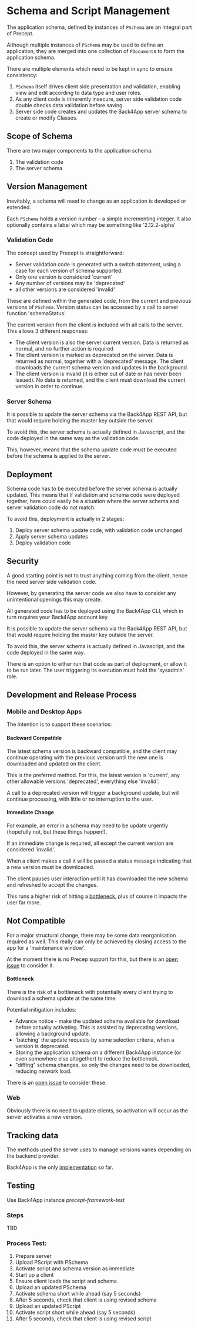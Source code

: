 # Schema and Script Management

The application schema, defined by instances of `PSchema` are an integral part of Precept.  

Although multiple instances of `PSchema` may be used to define an application, they are merged into one collection of `PDocument`s to form the application schema. 

There are multiple elements which need to be kept in sync to ensure consistency:

1. `PSchema` itself drives client side presentation and validation, enabling view and edit according to data type and user roles.    
1. As any client code is inherently insecure, server side validation code double checks data validation before saving.
1. Server side code creates and updates the Back4App server schema to create or modify Classes.

## Scope of Schema

There are two major components to the application schema:

1. The validation code
1. The server schema 

## Version Management

Inevitably, a schema will need to change as an application is developed or extended.  

Each `PSchema` holds a version number - a simple incrementing integer.  It also optionally contains a label which may be something like '2.12.2-alpha'

### Validation Code

The concept used by Precept is straightforward:

- Server validation code is generated with a switch statement, using a case for each version of schema supported.
- Only one version is considered 'current'
- Any number of versions may be 'deprecated'
- all other versions are considered 'invalid'

These are defined within the generated code, from the current and previous versions of `PSchema`. Version status can be accessed by a call to server function 'schemaStatus'.

The current version from the client is included with all calls to the server. This allows 3 different responses:

- The client version is also the server current version.  Data is returned as normal, and no further action is required
- The client version is marked as deprecated on the server.  Data is returned as normal, together with a 'deprecated' message.  The client downloads the current schema version and updates in the background.
- The client version is invalid (it is either out of date or has never been issued).  No data is returned, and the client must download the current version in order to continue.

### Server Schema

It is possible to update the server schema via the Back4App REST API, but that would require holding the master key outside the server.

To avoid this, the server schema is actually defined in Javascript, and the code deployed in the same way as the validation code.

This, however, means that the schema update code must be executed before the schema is applied to the server.

## Deployment

Schema code has to be executed before the server schema is actually updated.  This means that if validation and schema code were deployed together, here could easily be a situation where the server schema and server validation code do not match.
 
To avoid this, deployment is actually in 2 stages:

1. Deploy server schema update code, with validation code unchanged
1. Apply server schema updates
1. Deploy validation code

## Security

A good starting point is not to trust anything coming from the client, hence the need server side validation code.

However, by generating the server code we also have to consider any unintentional openings this may create.

All generated code has to be deployed using the Back4App CLI, which in turn requires your Back4App account key.

It is possible to update the server schema via the Back4App REST API, but that would require holding the master key outside the server.

To avoid this, the server schema is actually defined in Javascript, and the code deployed in the same way.  

There is an option to either run that code as part of deployment, or allow it to be run later.  The user triggering its execution must hold the 'sysadmin' role. 

## Development and Release Process

### Mobile and Desktop Apps

The intention is to support these scenarios:

#### Backward Compatible 

The latest schema version is backward compatible, and the client may continue operating with the previous version until the new one is downloaded and updated on the client. 

This is the preferred method. For this, the latest version is 'current', any other allowable versions 'deprecated', everything else 'invalid'.  

A call to a deprecated version will trigger a background update, but will continue processing, with little or no interruption to the user.


#### Immediate Change

For example, an error in a schema may need to be update urgently (hopefully not, but these things happen!).

If an immediate change is required, all except the current version are considered 'invalid'.

When a client makes a call it will be passed a status message indicating that a new version must be downloaded.

The client pauses user interaction until it has downloaded the new schema and refreshed to accept the changes. 

This runs a higher risk of hitting a [bottleneck](#bottleneck), plus of course it impacts the user far more.

## Not Compatible 

For a major structural change, there may be some data reorganisation required as well.  This really can only be achieved by closing access to the app for a 'maintenance window'.

At the moment there is no Precep support for this, but there is an [open issue](https://gitlab.com/precept1/precept_design/-/issues/6) to consider it.  

#### Bottleneck
There is the risk of a bottleneck with potentially every client trying to download a schema update at the same time.

Potential mitigation includes:

- Advance notice - make the updated schema available for download before actually activating.  This is assisted by deprecating versions, allowing a background update.
- 'batching' the update requests by some selection criteria, when a version is deprecated.
- Storing the application schema on a different Back4App instance (or even somewhere else altogether) to reduce the bottleneck.
- "diffing" schema changes, so only the changes need to be downloaded, reducing network load.

There is an [open issue](https://gitlab.com/precept1/precept_design/-/issues/7) to consider these.

### Web

Obviously there is no need to update clients, so activation will occur as the server activates a new version.

## Tracking data

The methods used the server uses to manage versions varies depending on the backend provider.

Back4App is the only [implementation](back4app-implementation.md#server-side-framework-classes) so far.

                                                                                             
## Testing

Use Back4App instance *precept-framework-test*

### Steps

TBD

### Process Test:

1. Prepare server 
1. Upload PScript with PSchema
1. Activate script and schema version as immediate
1. Start up a client
1. Ensure client loads the script and schema
1. Upload an updated PSchema
1. Activate schema short while ahead (say 5 seconds)
1. After 5 seconds, check that client is using revised schema
1. Upload an updated PScript
1. Activate script short while ahead (say 5 seconds)
1. After 5 seconds, check that client is using revised script


